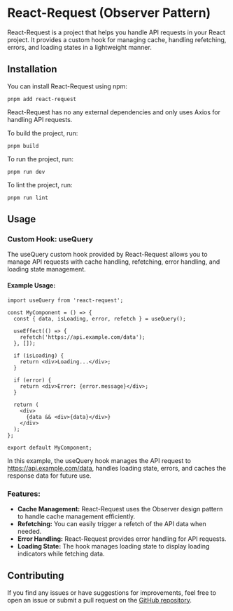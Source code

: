 # React-Request (Observer Pattern)

React-Request is a project that helps you handle API requests in your React project. It provides a custom hook for managing cache, handling refetching, errors, and loading states in a lightweight manner.

## Installation

You can install React-Request using npm:

```pnpm add react-request```

React-Request has no any external dependencies and only uses Axios for handling API requests.

To build the project, run:

```pnpm build```


To run the project, run:

```pnpm run dev```


To lint the project, run:

```pnpm run lint```

## Usage

### Custom Hook: useQuery

The useQuery custom hook provided by React-Request allows you to manage API requests with cache handling, refetching, error handling, and loading state management.

#### Example Usage:

```import React from 'react';
import useQuery from 'react-request';

const MyComponent = () => {
  const { data, isLoading, error, refetch } = useQuery();

  useEffect(() => {
    refetch('https://api.example.com/data');
  }, []);

  if (isLoading) {
    return <div>Loading...</div>;
  }

  if (error) {
    return <div>Error: {error.message}</div>;
  }

  return (
    <div>
      {data && <div>{data}</div>}
    </div>
  );
};

export default MyComponent;
```

In this example, the useQuery hook manages the API request to https://api.example.com/data, handles loading state, errors, and caches the response data for future use.

### Features:

- **Cache Management:** React-Request uses the Observer design pattern to handle cache management efficiently.
- **Refetching:** You can easily trigger a refetch of the API data when needed.
- **Error Handling:** React-Request provides error handling for API requests.
- **Loading State:** The hook manages loading state to display loading indicators while fetching data.

## Contributing

If you find any issues or have suggestions for improvements, feel free to open an issue or submit a pull request on the [GitHub repository](https://github.com/hoseinsoleymani/react-request).